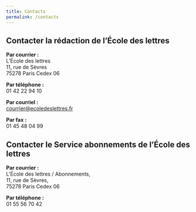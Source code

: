 ```yaml
---
title: Contacts
permalink: /contacts
---
```


## Contacter la rédaction de l’École des lettres

**Par courrier :**  
L’École des lettres  
11, rue de Sèvres  
75278 Paris Cedex 06

**Par téléphone :**  
01 42 22 94 10

**Par courriel :**  
courrier@ecoledeslettres.fr

**Par fax :**  
01 45 48 04 99

## Contacter le Service abonnements de l’École des lettres

**Par courrier :**  
L’École des lettres / Abonnements,  
11, rue de Sèvres,  
75278 Paris Cedex 06

**Par téléphone :**  
01 55 56 70 42
